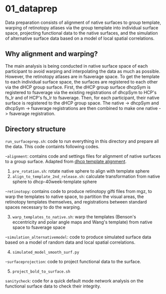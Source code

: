 # 01_dataprep

Data preparation consists of alignment of native surfaces to group template, warping of retinotopy atlases via the group template into individual surface space, projecting functional data to the native surfaces, and the simulation of alternative surface data based on a model of local spatial correlations. 

## Why alignment and warping?

The main analysis is being conducted in native surface space of each participant to avoid warping and interpolating the data as much as possible. However, the retinotopy atlases are in fsaverage space. To get the template to each individual surface space, the surfaces are registered to each other via the dHCP group surface. First, the dHCP group surface dhcpSym is registered to fsaverage via the existing registrations of dhcpSym to HCP's fs_lr and of HCP's fs_lr to fsaverage. Then, for each participant, their native surface is registered to the dHCP group space. The native -> dhcpSym and dhcpSym -> fsaverage registrations are then combined to make one native -> fsaverage registration. 

## Directory structure

`run_surfaceprep.sh`: code to run everything in this directory and prepare all the data. This code containts following codes.

-`alignment`: contains code and settings files for alignment of native surfaces to a group surface. Adapted from [dhcp template alignment](https://github.com/ecr05/dHCP_template_alignment).
 
1. `pre_rotation.sh`: rotate native sphere to align with template sphere
2. `align_to_template_2nd_release.sh`: calculate transformation from native sphere to dhcp-40week-template sphere
      
-`retinotopy`: contains code to produce retinotopy gifti files from mgz, to warp the templates to native space, to partition the visual areas, the retinotopy templates themselves, and registrations between     standard spaces necessary to do the warping.
  
3. `warp_templates_to_native.sh`: warp the templates (Benson's eccentricity and polar angle maps and Wang's template) from native space to fsaverage space
    
-`simulation_alternativemodel`: code to produce simulated surface data based on a model of random data and local spatial correlations.
  
4. `simulated_model_smooth_surf.py`
    
-`surfaceprojection`: code to project functional data to the surface.
  
5. `project_bold_to_surface.sh`

`sanitycheck`: code for a quick default mode network analysis on the functional surface data to check their integrity.
